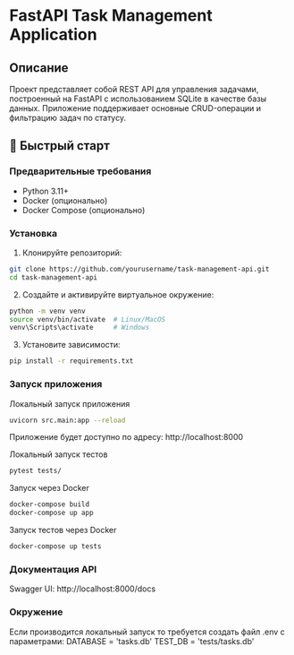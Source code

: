 # FastAPI Task Management Application

## Описание

Проект представляет собой REST API для управления задачами, построенный на FastAPI с использованием SQLite в качестве базы данных. Приложение поддерживает основные CRUD-операции и фильтрацию задач по статусу.

## 🚀 Быстрый старт

### Предварительные требования
- Python 3.11+
- Docker (опционально)
- Docker Compose (опционально)

### Установка

1. Клонируйте репозиторий:
```bash
git clone https://github.com/yourusername/task-management-api.git
cd task-management-api
```
2. Создайте и активируйте виртуальное окружение:
```bash
python -m venv venv
source venv/bin/activate  # Linux/MacOS
venv\Scripts\activate     # Windows
```
3. Установите зависимости:
```bash
pip install -r requirements.txt
```

### Запуск приложения
Локальный запуск приложения
```bash
uvicorn src.main:app --reload
```
Приложение будет доступно по адресу: http://localhost:8000

Локальный запуск тестов
```bash
pytest tests/
```

Запуск через Docker
```bash
docker-compose build
docker-compose up app
```

Запуск тестов через Docker
```bash
docker-compose up tests
```

### Документация API

Swagger UI: http://localhost:8000/docs

### Окружение

Если производится локальный запуск то требуется создать файл .env с параметрами: 
    DATABASE = 'tasks.db'
    TEST_DB = 'tests/tasks.db'